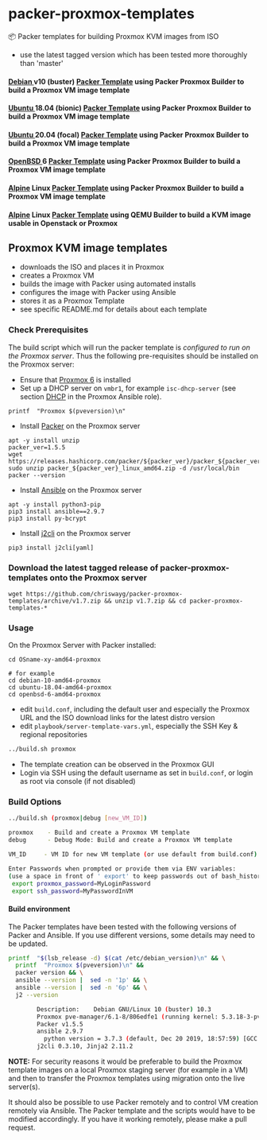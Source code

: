 # packer-proxmox-templates
:package: Packer templates for building Proxmox KVM images from ISO

- use the latest tagged version which has been tested more thoroughly than 'master'

#### [Debian ](https://www.debian.org/releases/) v10 (buster) [Packer Template](https://github.com/chriswayg/packer-proxmox-templates/tree/master/debian-10-amd64-proxmox) using Packer Proxmox Builder to build a Proxmox VM image template

#### [Ubuntu ](http://releases.ubuntu.com/) 18.04 (bionic) [Packer Template](https://github.com/chriswayg/packer-proxmox-templates/tree/master/ubuntu-18.04-amd64-proxmox) using Packer Proxmox Builder to build a Proxmox VM image template

#### [Ubuntu ](http://releases.ubuntu.com/) 20.04 (focal) [Packer Template](https://github.com/chriswayg/packer-proxmox-templates/tree/master/ubuntu-20.04-amd64-proxmox) using Packer Proxmox Builder to build a Proxmox VM image template

#### [OpenBSD ](https://www.openbsd.org/index.html) 6 [Packer Template](https://github.com/chriswayg/packer-proxmox-templates/tree/master/openbsd-6-amd64-proxmox) using Packer Proxmox Builder to build a Proxmox VM image template

#### [Alpine](https://wiki.alpinelinux.org/wiki/Alpine_Linux:Releases)  Linux [Packer Template](https://github.com/chriswayg/packer-proxmox-templates/tree/master/alpine-3-amd64-proxmox) using Packer Proxmox Builder to build a Proxmox VM image template

#### [Alpine](https://wiki.alpinelinux.org/wiki/Alpine_Linux:Releases)  Linux [Packer Template](https://github.com/chriswayg/packer-proxmox-templates/tree/master/alpine-3-amd64-qemu) using QEMU Builder to build a KVM image usable in Openstack or Proxmox

## Proxmox KVM image templates

- downloads the ISO and places it in Proxmox
- creates a Proxmox VM
- builds the image with Packer using automated installs
- configures the image with Packer using Ansible
- stores it as a Proxmox Template
- see specific README.md for details about each template

### Check Prerequisites

The build script which will run the packer template is *configured to run on the Proxmox server*. Thus the following pre-requisites should be installed on the Proxmox server:

- Ensure that [Proxmox 6](https://www.proxmox.com/en/downloads) is installed
- Set up a DHCP server on `vmbr1`, for example `isc-dhcp-server`  (see section [DHCP](https://github.com/chriswayg/ansible-proxmox/blob/master/tasks/main.yml) in the Proxmox Ansible role).

```
printf  "Proxmox $(pveversion)\n"
```

- Install [Packer](https://www.packer.io/downloads.html) on the Proxmox server

```
apt -y install unzip
packer_ver=1.5.5
wget https://releases.hashicorp.com/packer/${packer_ver}/packer_${packer_ver}_linux_amd64.zip
sudo unzip packer_${packer_ver}_linux_amd64.zip -d /usr/local/bin
packer --version
```

- Install [Ansible](https://docs.ansible.com/ansible/latest/installation_guide/intro_installation.html) on the Proxmox server

```
apt -y install python3-pip
pip3 install ansible==2.9.7
pip3 install py-bcrypt
```

- Install [j2cli](https://github.com/kolypto/j2cli) on the Proxmox server

```
pip3 install j2cli[yaml]
```

### Download the latest tagged release of packer-proxmox-templates onto the Proxmox server

`wget https://github.com/chriswayg/packer-proxmox-templates/archive/v1.7.zip && unzip v1.7.zip && cd packer-proxmox-templates-*`

### Usage

On the Proxmox Server with Packer installed:

```
cd OSname-xy-amd64-proxmox

# for example
cd debian-10-amd64-proxmox
cd ubuntu-18.04-amd64-proxmox
cd openbsd-6-amd64-proxmox

```

- edit `build.conf`, including the default user and especially the Proxmox URL and the ISO download links for the latest distro version
- edit `playbook/server-template-vars.yml`, especially the SSH Key & regional repositories

```sh
../build.sh proxmox
```

- The template creation can be observed in the Proxmox GUI
- Login via SSH using the default username as set in `build.conf`, or login as root via console (if not disabled)

### Build Options

```sh
../build.sh (proxmox|debug [new_VM_ID])

proxmox    - Build and create a Proxmox VM template
debug      - Debug Mode: Build and create a Proxmox VM template

VM_ID     - VM ID for new VM template (or use default from build.conf)

Enter Passwords when prompted or provide them via ENV variables:
(use a space in front of ' export' to keep passwords out of bash_history)
 export proxmox_password=MyLoginPassword
 export ssh_password=MyPasswordInVM
```

#### Build environment

The Packer templates have been tested with the following versions of Packer and Ansible. If you use different versions, some details may need to be updated.

```sh
printf  "$(lsb_release -d) $(cat /etc/debian_version)\n" && \
  printf  "Proxmox $(pveversion)\n" &&
  packer version && \
  ansible --version |  sed -n '1p' && \
  ansible --version |  sed -n '6p' && \
  j2 --version

        Description:	Debian GNU/Linux 10 (buster) 10.3
        Proxmox pve-manager/6.1-8/806edfe1 (running kernel: 5.3.18-3-pve)
        Packer v1.5.5
        ansible 2.9.7
          python version = 3.7.3 (default, Dec 20 2019, 18:57:59) [GCC 8.3.0]
        j2cli 0.3.10, Jinja2 2.11.2
```

**NOTE:** For security reasons it would be preferable to build the Proxmox template images on a local Proxmox staging server (for example in a VM) and then to transfer the Proxmox templates using migration onto the live server(s).

It should also be possible to use Packer remotely and to control VM creation remotely via Ansible. The Packer template and the scripts would have to be modified accordingly. If you have it working remotely, please make a pull request.
